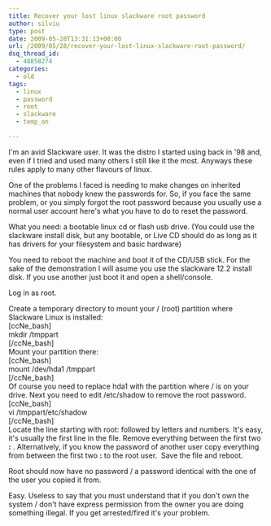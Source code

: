 ```yaml
---
title: Recover your lost linux slackware root password
author: silviu
type: post
date: 2009-05-28T13:31:13+00:00
url: /2009/05/28/recover-your-lost-linux-slackware-root-password/
dsq_thread_id:
  - 48858274
categories:
  - old
tags:
  - linux
  - password
  - root
  - slackware
  - temp_on

---
```

I'm an avid Slackware user. It was the distro I started using back in '98 and, even if I tried and used many others I still like it the most. Anyways these rules apply to many other flavours of linux.

One of the problems I faced is needing to make changes on inherited machines that nobody knew the passwords for. So, if you face the same problem, or you simply forgot the root password because you usually use a normal user account here's what you have to do to reset the password.

What you need: a bootable linux cd or flash usb drive. (You could use the slackware install disk, but any bootable, or Live CD should do as long as it has drivers for your filesystem and basic hardware)

You need to reboot the machine and boot it of the CD/USB stick. For the sake of the demonstration I will asume you use the slackware 12.2 install disk. If you use another just boot it and open a shell/console.

Log in as root.

Create a temporary directory to mount your / (root) partition where Slackware Linux is installed:  
[ccNe_bash]  
mkdir /tmppart  
[/ccNe_bash]  
Mount your partition there:  
[ccNe_bash]  
mount /dev/hda1 /tmppart  
[/ccNe_bash]  
Of course you need to replace hda1 with the partition where / is on your drive. Next you need to edit /etc/shadow to remove the root password.  
[ccNe_bash]  
vi /tmppart/etc/shadow  
[/ccNe_bash]  
Locate the line starting with root: followed by letters and numbers. It's easy, it's usually the first line in the file. Remove everything between the first two **:** . Alternatively, if you know the password of another user copy everything from between the first two **:** to the root user.  Save the file and reboot.

Root should now have no password / a password identical with the one of the user you copied it from.

Easy. Useless to say that you must understand that if you don't own the system / don't have express permission from the owner you are doing something illegal. If you get arrested/fired it's your problem.